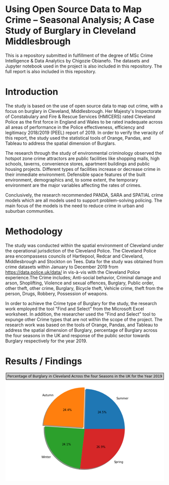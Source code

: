 # Using Open Source Data to Map Crime – Seasonal Analysis; A Case Study of Burglary in Cleveland Middlesbrough
This is a repository submitted in fulfillment of the degree of MSc Crime Intelligence & Data Analytics by Chigozie Obianefo.
The datasets and Jupyter notebook used in the project is also included in this repository.
The full report is also included in this repository. 

# Introduction
The study is based on the use of open source data to map out crime, with a focus on burglary in Cleveland, Middlesbrough. Her Majesty's Inspectorate of Constabulary and Fire & Rescue Services (HMICERS) rated Cleveland Police as the first force in England and Wales to be rated inadequate across all areas of performance in the Police effectiveness, efficiency and legitimacy 2018/2019 (PEEL) report of 2019. In order to verify the veracity of this report, the study used the statistical tools of Orange, Pandas, and Tableau to address the spatial dimension of Burglars.

The research through the study of environmental criminology observed the hotspot zone crime attractors are public facilities like shopping malls, high schools, taverns, convenience stores, apartment buildings and public housing projects. Different types of facilities increase or decrease crime in their immediate environment. Defensible space features of the built environment, demographics and, to some extent, the temporary environment are the major variables affecting the rates of crimes.

Conclusively, the research recommended PANDA, SARA and SPATIAL crime models which are all models used to support problem-solving policing. The main focus of the models is the need to reduce crime in urban and suburban communities.
# Methodology
The study was conducted within the spatial environment of Cleveland under the operational jurisdiction of the Cleveland Police. The Cleveland Police area encompassess councils of Hartlepool, Redcar and Cleveland, Middlesbrough and Stockton on Tees.
       Data for the study was obtained from crime datasets within January to December 2019 from https://data.police.uk/data/  in vis-à-vis with the Cleveland Police experience.The Crime includes; Anti-social behavior, Criminal damage and arson, Shoplifting, Violence and sexual offences, Burglary, Public order, other theft, other crime, Burglary, Bicycle theft, Vehicle crime, theft from the person, Drugs, Robbery, Possession of weapons. 
     
In order to achieve the Crime type of Burglary for the study, the research work employed the tool "Find and Select" from the Microsoft Excel worksheet. In addition, the researcher used the "Find and Select" tool to expunge other Crime types that are not within the scope of the project.
            The research work was based on the tools of Orange, Pandas, and Tableau to address the spatial dimension of Burglary, percentage of Burglary across the four seasons in the UK and response of the public sector towards Burglary respectively for the year 2019.
# Results / Findings
![](https://github.com/goz-data/USING-OPEN-SOURCE-DATA-TO-MAP-CRIME-/blob/main/Images/Pie%20chart%20depicting%20the%20percentage%20of%20Burglary%20in%20Cleveland%20across%20the%20Four%20seasons%20in%20the%20UK%20for%20the%20Year%202019..png)
